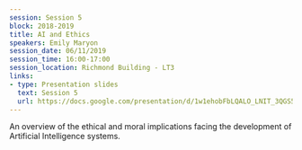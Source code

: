 ```yaml
---
session: Session 5
block: 2018-2019
title: AI and Ethics
speakers: Emily Maryon
session_date: 06/11/2019
session_time: 16:00-17:00
session_location: Richmond Building - LT3
links:
- type: Presentation slides
  text: Session 5
  url: https://docs.google.com/presentation/d/1w1ehobFbLQALO_LNIT_3QGS5y47pLNxDgGQ0JpoZgLA/edit?usp=sharing
---
```

An overview of the ethical and moral implications facing the development of Artificial Intelligence systems.
